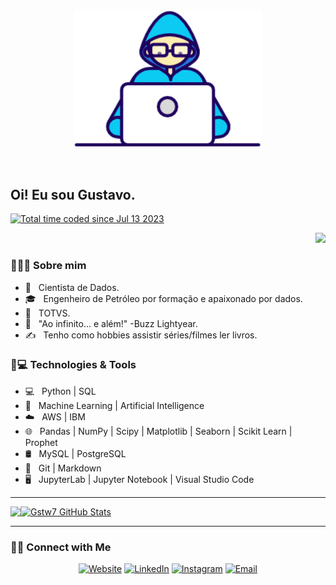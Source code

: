 <p align="center">
<br><img src="https://github.com/gstw7/gstw7/blob/master/ds.gif" width="300px"><br>
</p>
</br>

<h2> Oi! Eu sou Gustavo.</h2>
<a href="https://wakatime.com/@90b7546b-5b81-4481-9b29-ee71efa4316d"><img src="https://wakatime.com/badge/user/90b7546b-5b81-4481-9b29-ee71efa4316d.svg" alt="Total time coded since Jul 13 2023" /></a>
<p align="right">
<a href="https://visitorbadge.io/status?path=https%3A%2F%2Fgithub.com%2Fgstw7%2Fgstw7%2Ftree%2Fmaster"><img src="https://api.visitorbadge.io/api/visitors?path=https%3A%2F%2Fgithub.com%2Fgstw7%2Fgstw7%2Ftree%2Fmaster&countColor=%23263759" /></a>
</p>

<h3> 👨🏻‍💻 Sobre mim </h3>

- 🤔 &nbsp; Cientista de Dados.
- 🎓 &nbsp; Engenheiro de Petróleo por formação e apaixonado por dados.
- 💼 &nbsp; TOTVS.
- 🌱 &nbsp;  "Ao infinito... e além!" -Buzz Lightyear.
- ✍️ &nbsp; Tenho como hobbies assistir séries/filmes ler livros.


 
<h3>🚀💻 Technologies & Tools</h3>

- 💻 &nbsp; Python | SQL
- 🤖 &nbsp; Machine Learning | Artificial Intelligence
- ☁️ &nbsp; AWS | IBM
- 🌐 &nbsp; Pandas | NumPy | Scipy | Matplotlib | Seaborn | Scikit Learn | Prophet
- 🛢 &nbsp; MySQL | PostgreSQL
- 🔧 &nbsp; Git | Markdown
- 🖥 &nbsp; JupyterLab | Jupyter Notebook | Visual Studio Code

---

<img align="left" src="https://github-readme-stats.vercel.app/api/top-langs/?username=gstw7&theme=light&hide_langs_below=1"/>

[![Gstw7 GitHub Stats](https://github-readme-stats.vercel.app/api?username=gstw7&show_icons=true)](https://github.com/gstw7)

---

<h3> 🤝🏻 Connect with Me </h3>

<p align="center">
<a href="http://gstw7.github.io/"><img alt="Website" src="https://img.shields.io/badge/Website-gstw7.github.io-blue?style=flat-square&logo=google-chrome"></a>
<a href="https://www.linkedin.com/in/gustavo-de-melo-oliveira/"><img alt="LinkedIn" src="https://img.shields.io/badge/LinkedIn-Gustavo%20de%20Melo%20Oliveira-blue?style=flat-square&logo=linkedin"></a>
<a href="https://www.instagram.com/gstmelo95/"><img alt="Instagram" src="https://img.shields.io/badge/Instagram-gstmelo95-blue?style=flat-square&logo=instagram"></a>
<a href="mailto:gustavo.melo95@hotmail.com"><img alt="Email" src="https://img.shields.io/badge/Email-gustavo.melo95@hotmail.com-blue?style=flat-square&logo=microsoft"></a>
</p>
